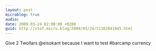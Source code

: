 ```yaml
---
layout: post
microblog: true
audio: 
date: 2009-03-24 02:00:00 +0200
guid: http://xtof.micro.blog/2009/03/24/t1382841945.html
---
```

Give 2 Twollars @eisokant because I want to test #barcamp currency
